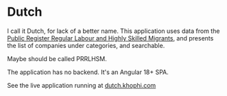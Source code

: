 # Dutch

I call it Dutch, for lack of a better name. This application uses data from the [Public Register Regular Labour and Highly Skilled Migrants](https://ind.nl/en/public-register-recognised-sponsors/public-register-regular-labour-and-highly-skilled-migrants), and presents the list of companies under categories, and searchable.

Maybe should be called PRRLHSM.

The application has no backend. It's an Angular 18+ SPA.

See the live application running at [dutch.khophi.com](dutch.khophi.com)
